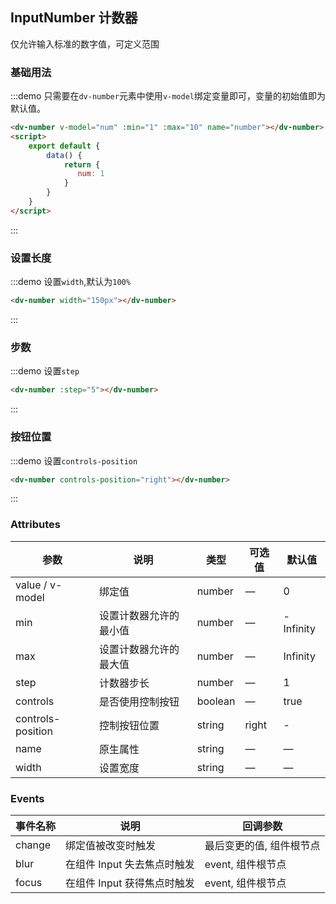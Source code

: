 ## InputNumber 计数器

仅允许输入标准的数字值，可定义范围

### 基础用法
:::demo 只需要在`dv-number`元素中使用`v-model`绑定变量即可，变量的初始值即为默认值。
``` html
<dv-number v-model="num" :min="1" :max="10" name="number"></dv-number>
<script>
    export default {
        data() {
            return {
               num: 1 
            } 
        }
    }
</script>
```
:::

### 设置长度  
:::demo 设置`width`,默认为`100%`
```html
<dv-number width="150px"></dv-number>
```
:::

### 步数
:::demo 设置`step`
```html
<dv-number :step="5"></dv-number>
```
:::

### 按钮位置  
:::demo 设置`controls-position`
```html
<dv-number controls-position="right"></dv-number>
```
:::

### Attributes
| 参数      | 说明          | 类型      | 可选值                           | 默认值  |
|----------|-------------- |----------|--------------------------------  |-------- |
| value / v-model    | 绑定值         | number | — | 0 |
| min      | 设置计数器允许的最小值 | number | — | -Infinity |
| max      | 设置计数器允许的最大值 | number | — | Infinity |
| step     | 计数器步长           | number   | — | 1 |
| controls | 是否使用控制按钮        | boolean | — | true |
| controls-position | 控制按钮位置 | string | right | - |
| name | 原生属性 | string | — | — |
| width | 设置宽度 | string | — | — |

### Events
| 事件名称 | 说明 | 回调参数 |
|---------|--------|---------|
| change | 绑定值被改变时触发 | 最后变更的值, 组件根节点 |
| blur | 在组件 Input 失去焦点时触发 | event, 组件根节点 |
| focus | 在组件 Input 获得焦点时触发 | event, 组件根节点 |
